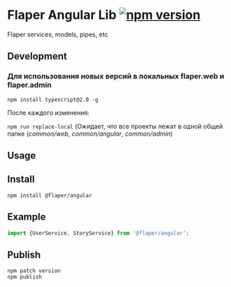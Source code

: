 # Flaper Angular Lib [![npm version](https://badge.fury.io/js/%40flaper%2Fangular.svg)](https://badge.fury.io/js/%40flaper%2Fangular)
Flaper services, models, pipes, etc


## Development 
### Для использования новых версий в локальных flaper.web и flaper.admin
```
npm install typescript@2.0 -g
```
После каждого изменения:

`npm run replace-local`
(Ожидает, что все проекты лежат в одной общей папке (*common/web*, *common/angular*, *common/admin*)

## Usage 

## Install 
`npm install @flaper/angular`

## Example
```typescript
import {UserService, StoryService} from '@flaper/angular';
```

## Publish
```
npm patch version
npm publish
```
